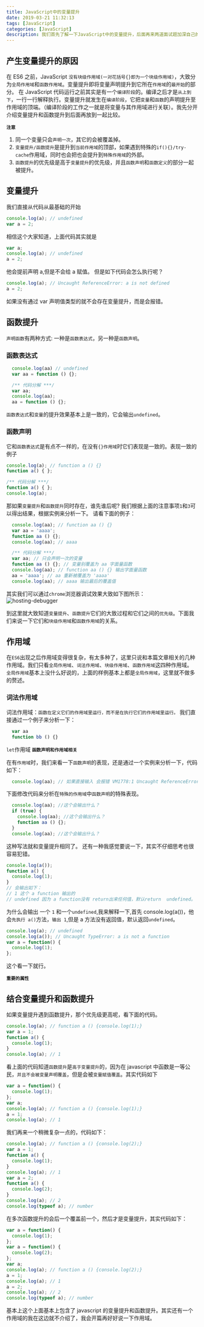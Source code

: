 ```yaml
---
title: JavaScript中的变量提升
date: 2019-03-21 11:32:13
tags: [JavaScript]
categories: [JavaScript]
description: 我们首先了解一下JavaScript中的变量提升，后面再来两道面试题加深自己的记忆。
---
```


## 产生变量提升的原因

在 ES6 之前，JavaScript `没有块级作用域(一对花括号{}即为一个块级作用域)`，大致分为`全局作用域`和`函数作用域`。变量提升即将变量声明提升到它所在`作用域`的`最开始`的部分。
在 JavaScript 代码运行之前其实是有一个`编译阶段`的。编译之后才是`从上到下`，一行一行解释执行。变量提升就发生在`编译阶段`，它把`变量`和`函数`的声明提升至作用域的顶端。（编译阶段的工作之一就是将变量与其作用域进行关联）。我先分开介绍变量提升和函数提升到后面再放到一起比较。

**`注意`**

1. 同一个变量只会`声明一次`，其它的会被覆盖掉。
2. `变量提升/函数提升`是提升到`当前作用域`的顶部，如果遇到特殊的`if(){}/try-cache`作用域，同时也会把也会提升到`特殊作用域`的外部。
3. `函数提升`的优先级是高于`变量提升`的优先级，并且`函数声明`和`函数定义`的部分一起被提升。

## 变量提升

我们直接从代码从最基础的开始

```javascript
console.log(a); // undefined
var a = 2;
```

相信这个大家知道，上面代码其实就是

```javascript
var a;
console.log(a); // undefined
a = 2;
```

他会提前声明 a,但是不会给 a 赋值。
但是如下代码会怎么执行呢？

```javascript
console.log(a); // Uncaught ReferenceError: a is not defined
a = 2;
```

如果没有通过 var 声明值类型的就不会存在变量提升，而是会报错。

## 函数提升

`声明函数`有两种方式: 一种是`函数表达式`，另一种是`函数声明`。

### 函数表达式

```js
  console.log(aa) // undefined
  var aa = function () {};

  /** 代码分解 ***/
  var aa;
  console.log(aa);
  aa = function () {};
```

`函数表达式`和`变量`的提升效果基本上是一致的，它会输出`undefined`。

### 函数声明

它和`函数表达式`是有点不一样的，在没有`{}作用域`时它们表现是一致的。表现一致的例子

```javascript
console.log(a); // function a () {}
function a() { };

/** 代码分解 ***/
function a() { };
console.log(a);
```

那如果`变量提升`和`函数提升`同时存在，谁先谁后呢? 我们根据上面的注意事项`1`和`3`可以得出结果，根据实例来分析一下。 请看下面的例子：

```js
  console.log(aa); // function aa () {}
  var aa = 'aaaa';
  function aa () {};
  console.log(aa); // aaaa

  /** 代码分解 ***/
  var aa; // 只会声明一次的变量
  function aa () {}; // 变量别覆盖为 aa 字面量函数
  console.log(aa); // function aa () {} 输出字面量函数
  aa = 'aaaa'; // aa 重新被覆盖为 'aaaa'
  console.log(aa); // aaaa 输出最后的覆盖值
```

其实我们可以通过`chrome`浏览器调试效果大致如下图所示：
![hosting-debugger](../../images/javascript/javascirpt-hosting-1.png)

到这里就大致知道`变量提升`、`函数提升`它们的大致过程和它们之间的`优先级`。下面我们来说一下它们和`块级作用域`和`函数作用域`的关系。

## 作用域

在`ES6`出现之后作用域变得很复杂，有太多种了，这里只说和本篇文章相关的几种作用域。我们只看`全局作用域`、`词法作用域`、`块级作用域`、`函数作用域`这四种作用域。
`全局作用域`基本上没什么好说的，上面的样例基本上都是`全局作用域`，这里就不做多的赘述。

### 词法作用域

词法作用域：`函数在定义它们的作用域里运行，而不是在执行它们的作用域里运行。`
我们直接通过一个例子来分析一下：

```js
  var aa 
  function bb () {}
```

`let`作用域
**`函数声明和作用域相关`**

在有`作用域`时，我们来看一下`函数声明`的表现，还是通过一个实例来分析一下，代码如下：

```js
  console.log(aa); // 如果直接输入 会报错 VM1778:1 Uncaught ReferenceError: a is not defined
```

下面修改代码来分析在`特殊的作用域`中`函数声明`的特殊表现。

```js
  console.log(aa); //这个会输出什么？
  if (true) {
    console.log(aa); //这个会输出什么？
    function aa () {};
  }
  console.log(aa); //这个会输出什么？
```

这种写法就和变量提升相同了。
还有一种我感觉要说一下，其实不仔细思考也很容易犯错。

```javascript
console.log(a());
function a() {
  console.log(1);
}
// 会输出如下：
// 1 这个 a function 输出的
// undefined 因为 a function没有 return出来任何值，默认return  undefined。
```

为什么会输出 一个 `1` 和一个`undefined`,我来解释一下,首先 console.log(a())，他会`先执行 a()`方法，`输出 1`,但是 a 方法没有返回值，默认返回`undefined`。

```javascript
console.log(a); // undefined
console.log(a()); // Uncaught TypeError: a is not a function
var a = function() {
  console.log(1);
};
```

这个看一下就行。

**`重要的属性`**


## 结合变量提升和函数提升

如果变量提升遇到函数提升，那个优先级更高呢，看下面的代码。

```javascript
console.log(a); // function a () {console.log(1);}
var a = 1;
function a() {
  console.log(1);
}
console.log(a); // 1
```

看上面的代码知道`函数提升`是`高于变量提升`的，因为在 javascript 中函数是一等公民，`并且不会被变量声明覆盖`，但是会被`变量赋值覆盖`。其实代码如下

```javascript
var a = function() {
  console.log(1);
};
var a;
console.log(a); // function a () {console.log(1);}
a = 1;
console.log(a); // 1
```

我们再来一个稍微复杂一点的，代码如下：

```javascript
console.log(a); // function a () {console.log(2);}
var a = 1;
function a() {
  console.log(1);
}
console.log(a); // 1
var a = 2;
function a() {
  console.log(2);
}
console.log(a); // 2
console.log(typeof a); // number
```

在多次函数提升的会后一个覆盖前一个，然后才是变量提升，其实代码如下：

```javascript
var a = function() {
  console.log(1);
};
var a = function() {
  console.log(2);
};
var a;
console.log(a); // function a () {console.log(2);}
a = 1;
console.log(a); // 1
a = 2;
console.log(a); // 2
console.log(typeof a); // number
```

基本上这个上面基本上包含了 javascript 的变量提升和函数提升。其实还有一个作用域的我在这边就不介绍了，我会开篇再好好说一下作用域。
